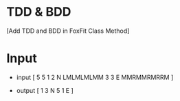 # TDD & BDD
[Add TDD and BDD in FoxFit Class Method]



# Input
- input [
    5 5
    1 2 N
    LMLMLMLMM
    3 3 E
    MMRMMRMRRM
]

- output [
    1 3 N
    5 1 E
]